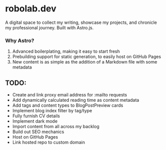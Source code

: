 # robolab.dev

A digital space to collect my writing, showcase my projects, and chronicle my professional journey.
Built with Astro.js.

### Why Astro?

1. Advanced boilerplating, making it easy to start fresh
2. Prebuilding support for static generation, to easily host on GitHub Pages
3. New content is as simple as the addition of a Markdown file with some metadata

## TODO:
- Create and link proxy email address for :mailto requests
- Add dynamically calculated reading time as content metadata
- Add tags and content types to BlogPostPreview cards
- Implement blog index filter by tag/type
- Fully furnish CV details
- Implement dark mode
- Import content from all across my backlog
- Build out SEO mechanics
- Host on GitHub Pages
- Link hosted repo to custom domain
